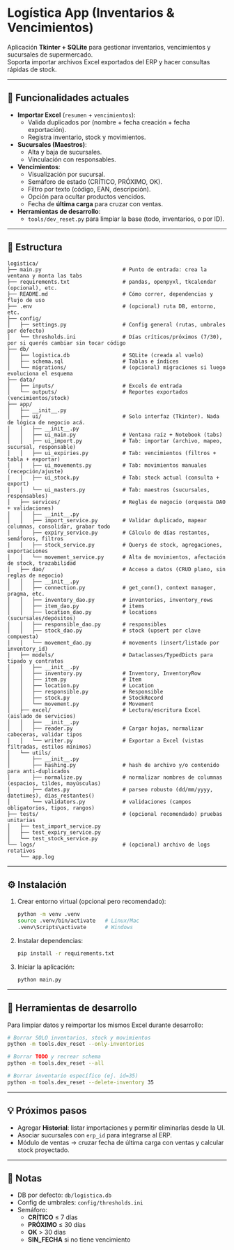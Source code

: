 # Logística App (Inventarios & Vencimientos)

Aplicación **Tkinter + SQLite** para gestionar inventarios, vencimientos y sucursales de supermercado.  
Soporta importar archivos Excel exportados del ERP y hacer consultas rápidas de stock.

---

## 🚀 Funcionalidades actuales

- **Importar Excel** (`resumen` + `vencimientos`):
  - Valida duplicados por (nombre + fecha creación + fecha exportación).
  - Registra inventario, stock y movimientos.
- **Sucursales (Maestros)**:
  - Alta y baja de sucursales.
  - Vinculación con responsables.
- **Vencimientos**:
  - Visualización por sucursal.
  - Semáforo de estado (CRÍTICO, PRÓXIMO, OK).
  - Filtro por texto (código, EAN, descripción).
  - Opción para ocultar productos vencidos.
  - Fecha de **última carga** para cruzar con ventas.
- **Herramientas de desarrollo**:
  - `tools/dev_reset.py` para limpiar la base (todo, inventarios, o por ID).

---

## 📂 Estructura

```
logistica/
├── main.py                          # Punto de entrada: crea la ventana y monta las tabs
├── requirements.txt                 # pandas, openpyxl, tkcalendar (opcional), etc.
├── README.md                        # Cómo correr, dependencias y flujo de uso
├── .env                             # (opcional) ruta DB, entorno, etc.
├── config/
│   ├── settings.py                  # Config general (rutas, umbrales por defecto)
│   └── thresholds.ini               # Días críticos/próximos (7/30), por si querés cambiar sin tocar código
├── db/
│   ├── logistica.db                 # SQLite (creada al vuelo)
│   ├── schema.sql                   # Tablas e índices
│   └── migrations/                  # (opcional) migraciones si luego evoluciona el esquema
├── data/
│   ├── inputs/                      # Excels de entrada
│   └── outputs/                     # Reportes exportados (vencimientos/stock)
├── app/
│   ├── __init__.py
│   ├── ui/                          # Solo interfaz (Tkinter). Nada de lógica de negocio acá.
│   │   ├── __init__.py
│   │   ├── ui_main.py               # Ventana raíz + Notebook (tabs)
│   │   ├── ui_import.py             # Tab: importar (archivo, mapeo, sucursal, responsable)
│   │   ├── ui_expiries.py           # Tab: vencimientos (filtros + tabla + exportar)
│   │   ├── ui_movements.py          # Tab: movimientos manuales (recepción/ajuste)
│   │   ├── ui_stock.py              # Tab: stock actual (consulta + export)
│   │   └── ui_masters.py            # Tab: maestros (sucursales, responsables)
│   ├── services/                    # Reglas de negocio (orquesta DAO + validaciones)
│   │   ├── __init__.py
│   │   ├── import_service.py        # Validar duplicado, mapear columnas, consolidar, grabar todo
│   │   ├── expiry_service.py        # Cálculo de días restantes, semáforos, filtros
│   │   ├── stock_service.py         # Querys de stock, agregaciones, exportaciones
│   │   └── movement_service.py      # Alta de movimientos, afectación de stock, trazabilidad
│   ├── dao/                         # Acceso a datos (CRUD plano, sin reglas de negocio)
│   │   ├── __init__.py
│   │   ├── connection.py            # get_conn(), context manager, pragma, etc.
│   │   ├── inventory_dao.py         # inventories, inventory_rows
│   │   ├── item_dao.py              # items
│   │   ├── location_dao.py          # locations (sucursales/depósitos)
│   │   ├── responsible_dao.py       # responsibles
│   │   ├── stock_dao.py             # stock (upsert por clave compuesta)
│   │   └── movement_dao.py          # movements (insert/listado por inventory_id)
│   ├── models/                      # Dataclasses/TypedDicts para tipado y contratos
│   │   ├── __init__.py
│   │   ├── inventory.py             # Inventory, InventoryRow
│   │   ├── item.py                  # Item
│   │   ├── location.py              # Location
│   │   ├── responsible.py           # Responsible
│   │   ├── stock.py                 # StockRecord
│   │   └── movement.py              # Movement
│   ├── excel/                       # Lectura/escritura Excel (aislado de servicios)
│   │   ├── __init__.py
│   │   ├── reader.py                # Cargar hojas, normalizar cabeceras, validar tipos
│   │   └── writer.py                # Exportar a Excel (vistas filtradas, estilos mínimos)
│   └── utils/
│       ├── __init__.py
│       ├── hashing.py               # hash de archivo y/o contenido para anti-duplicados
│       ├── normalize.py             # normalizar nombres de columnas (espacios, tildes, mayúsculas)
│       ├── dates.py                 # parseo robusto (dd/mm/yyyy, datetimes), días_restantes()
│       └── validators.py            # validaciones (campos obligatorios, tipos, rangos)
├── tests/                           # (opcional recomendado) pruebas unitarias
│   ├── test_import_service.py
│   ├── test_expiry_service.py
│   └── test_stock_service.py
└── logs/                            # (opcional) archivo de logs rotativos
    └── app.log
```

---

## ⚙️ Instalación

1. Crear entorno virtual (opcional pero recomendado):

   ```bash
   python -m venv .venv
   source .venv/bin/activate   # Linux/Mac
   .venv\Scripts\activate      # Windows
   ```

2. Instalar dependencias:

   ```bash
   pip install -r requirements.txt
   ```

3. Iniciar la aplicación:
   ```bash
   python main.py
   ```

---

## 🧰 Herramientas de desarrollo

Para limpiar datos y reimportar los mismos Excel durante desarrollo:

```bash
# Borrar SOLO inventarios, stock y movimientos
python -m tools.dev_reset --only-inventories

# Borrar TODO y recrear schema
python -m tools.dev_reset --all

# Borrar inventario específico (ej. id=35)
python -m tools.dev_reset --delete-inventory 35
```

---

## 💡 Próximos pasos

- Agregar **Historial**: listar importaciones y permitir eliminarlas desde la UI.
- Asociar sucursales con `erp_id` para integrarse al ERP.
- Módulo de ventas → cruzar fecha de última carga con ventas y calcular stock proyectado.

---

## 📝 Notas

- DB por defecto: `db/logistica.db`
- Config de umbrales: `config/thresholds.ini`
- Semáforo:
  - **CRÍTICO** ≤ 7 días
  - **PRÓXIMO** ≤ 30 días
  - **OK** > 30 días
  - **SIN_FECHA** si no tiene vencimiento
